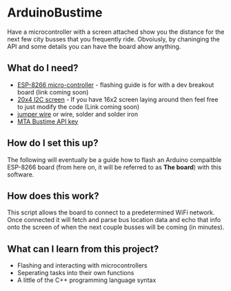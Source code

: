 # ArduinoBustime
Have a microcontroller with a screen attached show you the distance for the next few city busses that you frequently ride. Obvoiusly, by chaninging the API and some details you can have the board ahow anything.

## What do I need?
* [ESP-8266 micro-controller](https://github.com/nmfrankel/ArduinoBustime#what-do-i-need) - flashing guide is for with a dev breakout board (link coming soon)
* [20x4 I2C screen](https://github.com/nmfrankel/ArduinoBustime#what-do-i-need) - If you have 16x2 screen laying around then feel free to just modify the code (Link coming soon)
* [jumper wire](https://github.com/nmfrankel/ArduinoBustime#what-do-i-need) or wire, solder and solder iron
* [MTA Bustime API key](http://bustime.mta.info/wiki/Developers/Index)

## How do I set this up?
The following will eventually be a guide how to flash an Arduino compaitble ESP-8266 board (from here on, it will be referred to as __The board__) with this software.

## How does this work?
This script allows the board to connect to a predetermined WiFi network. Once connected it will fetch and parse bus location data and echo that info onto the screen of when the next couple busses will be coming (in minutes).

## What can I learn from this project?
* Flashing and interacting with microcontrollers
* Seperating tasks into their own functions
* A little of the C++ programming language syntax
